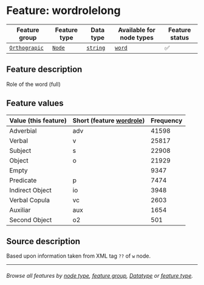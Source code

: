 # Feature: wordrolelong <a name="start"></a>

Feature group | Feature type | Data type | Available for node types | Feature status
---  | --- | --- | --- | ---
[`Orthograpic`](featuresbygroup.md#orthograpic-features) | [`Node`](featuresbyfeaturetype.md#node-features) | [`string`](featuresbydatatype.md#string-datatype)  | [`word`](featuresbynodetype.md#word-nodes) | ✅

## Feature description 

Role of the word (full)

## Feature values

Value (this feature) | Short (feature [wordrole](wordrole.md#start)) | Frequency
--- | --- | ---
Adverbial	| adv | 41598
Verbal | v | 25817
Subject | s | 22908
Object | o | 21929
Empty | ` ` | 9347
Predicate | p | 7474
Indirect Object | io | 3948
Verbal Copula | vc | 2603
Auxiliar | aux | 1654
Second Object | o2 | 501

## Source description

Based upon information taken from XML tag `??` of `w` node.

---
###### *Browse all features by [node type](featuresbynodetype.md#start), [feature group](featuresbygroup.md#start), [Datatype](featuresbydatatype.md#start)  or [feature type](featuresbyfeaturetype.md#start).*
